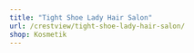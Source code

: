 ```yaml
---
title: "Tight Shoe Lady Hair Salon"
url: /crestview/tight-shoe-lady-hair-salon/
shop: Kosmetik
---
```

